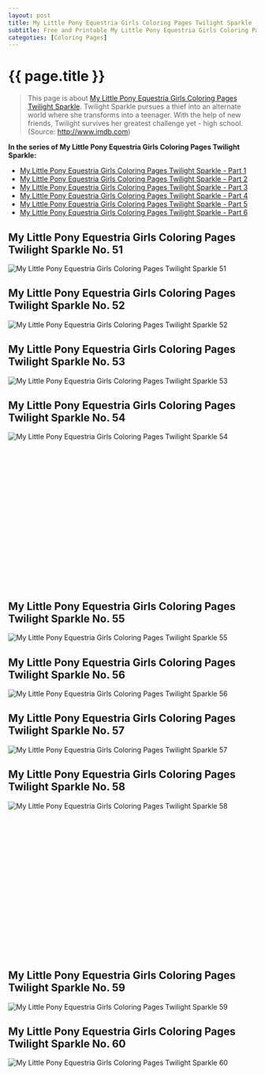 ```yaml
---
layout: post
title: My Little Pony Equestria Girls Coloring Pages Twilight Sparkle - Part 6
subtitle: Free and Printable My Little Pony Equestria Girls Coloring Pages Twilight Sparkle - Part 6
categoties: [Coloring Pages]
---
```

{{ page.title }}
================
> This page is about [My Little Pony Equestria Girls Coloring Pages Twilight Sparkle](https://hoanghabelle.github.io/). Twilight Sparkle pursues a thief into an alternate world where she transforms into a teenager. With the help of new friends, Twilight survives her greatest challenge yet - high school. (Source: http://www.imdb.com)

**In the series of My Little Pony Equestria Girls Coloring Pages Twilight Sparkle:**

* [My Little Pony Equestria Girls Coloring Pages Twilight Sparkle - Part 1](https://hoanghabelle.github.io/2017/11/16/My-Little-Pony-Equestria-Girls-Coloring-Pages-Twilight-Sparkle-part-1.html)
* [My Little Pony Equestria Girls Coloring Pages Twilight Sparkle - Part 2](https://hoanghabelle.github.io/2017/11/16/My-Little-Pony-Equestria-Girls-Coloring-Pages-Twilight-Sparkle-part-2.html)
* [My Little Pony Equestria Girls Coloring Pages Twilight Sparkle - Part 3](https://hoanghabelle.github.io/2017/11/16/My-Little-Pony-Equestria-Girls-Coloring-Pages-Twilight-Sparkle-part-3.html)
* [My Little Pony Equestria Girls Coloring Pages Twilight Sparkle - Part 4](https://hoanghabelle.github.io/2017/11/16/My-Little-Pony-Equestria-Girls-Coloring-Pages-Twilight-Sparkle-part-4.html)
* [My Little Pony Equestria Girls Coloring Pages Twilight Sparkle - Part 5](https://hoanghabelle.github.io/2017/11/16/My-Little-Pony-Equestria-Girls-Coloring-Pages-Twilight-Sparkle-part-5.html)
* [My Little Pony Equestria Girls Coloring Pages Twilight Sparkle - Part 6](https://hoanghabelle.github.io/2017/11/16/My-Little-Pony-Equestria-Girls-Coloring-Pages-Twilight-Sparkle-part-6.html)
## My Little Pony Equestria Girls Coloring Pages Twilight Sparkle No. 51
![My Little Pony Equestria Girls Coloring Pages Twilight Sparkle 51](https://hoanghabelle.github.io/img1/My-Little-Pony-Equestria-Girls-Coloring-Pages-Twilight-Sparkle%20(51).jpg "My Little Pony Equestria Girls Coloring Pages Twilight Sparkle 51")

## My Little Pony Equestria Girls Coloring Pages Twilight Sparkle No. 52
![My Little Pony Equestria Girls Coloring Pages Twilight Sparkle 52](https://hoanghabelle.github.io/img1/My-Little-Pony-Equestria-Girls-Coloring-Pages-Twilight-Sparkle%20(52).jpg "My Little Pony Equestria Girls Coloring Pages Twilight Sparkle 52")

## My Little Pony Equestria Girls Coloring Pages Twilight Sparkle No. 53
![My Little Pony Equestria Girls Coloring Pages Twilight Sparkle 53](https://hoanghabelle.github.io/img1/My-Little-Pony-Equestria-Girls-Coloring-Pages-Twilight-Sparkle%20(53).jpg "My Little Pony Equestria Girls Coloring Pages Twilight Sparkle 53")

## My Little Pony Equestria Girls Coloring Pages Twilight Sparkle No. 54
![My Little Pony Equestria Girls Coloring Pages Twilight Sparkle 54](https://hoanghabelle.github.io/img1/My-Little-Pony-Equestria-Girls-Coloring-Pages-Twilight-Sparkle%20(54).jpg "My Little Pony Equestria Girls Coloring Pages Twilight Sparkle 54")

<script async src="//pagead2.googlesyndication.com/pagead/js/adsbygoogle.js"></script><!-- Texxtonly --><ins class="adsbygoogle" style="display:inline-block;width:336px;height:280px" data-ad-client="ca-pub-6753140515841889" data-ad-slot="3207852233"></ins><script>(adsbygoogle = window.adsbygoogle || []).push({}); </script>

## My Little Pony Equestria Girls Coloring Pages Twilight Sparkle No. 55
![My Little Pony Equestria Girls Coloring Pages Twilight Sparkle 55](https://hoanghabelle.github.io/img1/My-Little-Pony-Equestria-Girls-Coloring-Pages-Twilight-Sparkle%20(55).jpg "My Little Pony Equestria Girls Coloring Pages Twilight Sparkle 55")

## My Little Pony Equestria Girls Coloring Pages Twilight Sparkle No. 56
![My Little Pony Equestria Girls Coloring Pages Twilight Sparkle 56](https://hoanghabelle.github.io/img1/My-Little-Pony-Equestria-Girls-Coloring-Pages-Twilight-Sparkle%20(56).jpg "My Little Pony Equestria Girls Coloring Pages Twilight Sparkle 56")

## My Little Pony Equestria Girls Coloring Pages Twilight Sparkle No. 57
![My Little Pony Equestria Girls Coloring Pages Twilight Sparkle 57](https://hoanghabelle.github.io/img1/My-Little-Pony-Equestria-Girls-Coloring-Pages-Twilight-Sparkle%20(57).jpg "My Little Pony Equestria Girls Coloring Pages Twilight Sparkle 57")

## My Little Pony Equestria Girls Coloring Pages Twilight Sparkle No. 58
![My Little Pony Equestria Girls Coloring Pages Twilight Sparkle 58](https://hoanghabelle.github.io/img1/My-Little-Pony-Equestria-Girls-Coloring-Pages-Twilight-Sparkle%20(58).jpg "My Little Pony Equestria Girls Coloring Pages Twilight Sparkle 58")

<script async src="//pagead2.googlesyndication.com/pagead/js/adsbygoogle.js"></script><!-- Texxtonly --><ins class="adsbygoogle" style="display:inline-block;width:336px;height:280px" data-ad-client="ca-pub-6753140515841889" data-ad-slot="3207852233"></ins><script>(adsbygoogle = window.adsbygoogle || []).push({}); </script>

## My Little Pony Equestria Girls Coloring Pages Twilight Sparkle No. 59
![My Little Pony Equestria Girls Coloring Pages Twilight Sparkle 59](https://hoanghabelle.github.io/img1/My-Little-Pony-Equestria-Girls-Coloring-Pages-Twilight-Sparkle%20(59).jpg "My Little Pony Equestria Girls Coloring Pages Twilight Sparkle 59")

## My Little Pony Equestria Girls Coloring Pages Twilight Sparkle No. 60
![My Little Pony Equestria Girls Coloring Pages Twilight Sparkle 60](https://hoanghabelle.github.io/img1/My-Little-Pony-Equestria-Girls-Coloring-Pages-Twilight-Sparkle%20(60).jpg "My Little Pony Equestria Girls Coloring Pages Twilight Sparkle 60")


